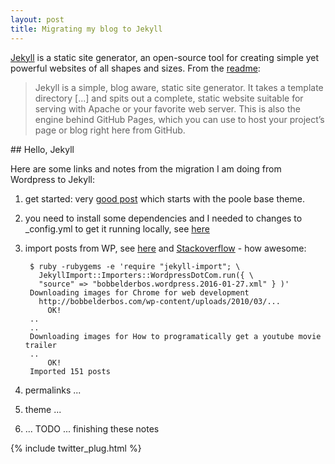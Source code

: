 ```yaml
---
layout: post
title: Migrating my blog to Jekyll
---
```


[Jekyll](http://jekyllrb.com) is a static site generator, an open-source tool for creating simple yet powerful websites of all shapes and sizes. From the [readme](https://github.com/jekyll/jekyll/blob/master/README.markdown):

> Jekyll is a simple, blog aware, static site generator. It takes a template directory [...] and spits out a complete, static website suitable for serving with Apache or your favorite web server. This is also the engine behind GitHub Pages, which you can use to host your project’s page or blog right here from GitHub.


## Hello, Jekyll 

Here are some links and notes from the migration I am doing from Wordpress to Jekyll: 

1. get started: very [good post](http://joshualande.com/jekyll-github-pages-poole/) which starts with the poole base theme.

2. you need to install some dependencies and I needed to changes to _config.yml to get it running locally, see [here](https://github.com/poole/lanyon/issues/124)

3. import posts from WP, see [here](http://import.jekyllrb.com/docs/wordpressdotcom/) and [Stackoverflow](http://stackoverflow.com/questions/31216857/import-wordpress-posts-in-jekyll) - how awesome:

        $ ruby -rubygems -e 'require "jekyll-import"; \
          JekyllImport::Importers::WordpressDotCom.run({ \ 
          "source" => "bobbelderbos.wordpress.2016-01-27.xml" } )'
        Downloading images for Chrome for web development
          http://bobbelderbos.com/wp-content/uploads/2010/03/...
            OK!
        ..
        ..
        Downloading images for How to programatically get a youtube movie trailer
        ..
            OK!
        Imported 151 posts

4. permalinks ...
5. theme ...
6. ... TODO ... finishing these notes

{% include twitter_plug.html %}

